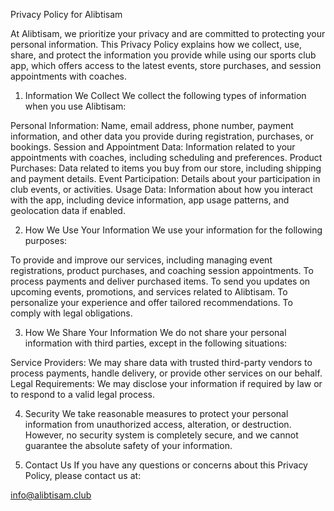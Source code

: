Privacy Policy for Alibtisam

At Alibtisam, we prioritize your privacy and are committed to protecting your personal information. This Privacy Policy explains how we collect, use, share, and protect the information you provide while using our sports club app, which offers access to the latest events, store purchases, and session appointments with coaches.

1. Information We Collect
We collect the following types of information when you use Alibtisam:

Personal Information: Name, email address, phone number, payment information, and other data you provide during registration, purchases, or bookings.
Session and Appointment Data: Information related to your appointments with coaches, including scheduling and preferences.
Product Purchases: Data related to items you buy from our store, including shipping and payment details.
Event Participation: Details about your participation in club events, or activities.
Usage Data: Information about how you interact with the app, including device information, app usage patterns, and geolocation data if enabled.

2. How We Use Your Information
We use your information for the following purposes:

To provide and improve our services, including managing event registrations, product purchases, and coaching session appointments.
To process payments and deliver purchased items.
To send you updates on upcoming events, promotions, and services related to Alibtisam.
To personalize your experience and offer tailored recommendations.
To comply with legal obligations.

3. How We Share Your Information
We do not share your personal information with third parties, except in the following situations:

Service Providers: We may share data with trusted third-party vendors to process payments, handle delivery, or provide other services on our behalf.
Legal Requirements: We may disclose your information if required by law or to respond to a valid legal process.

4. Security
We take reasonable measures to protect your personal information from unauthorized access, alteration, or destruction. However, no security system is completely secure, and we cannot guarantee the absolute safety of your information.

5. Contact Us
If you have any questions or concerns about this Privacy Policy, please contact us at:

info@alibtisam.club
